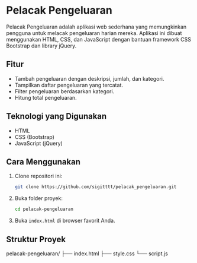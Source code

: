 # Pelacak Pengeluaran

Pelacak Pengeluaran adalah aplikasi web sederhana yang memungkinkan pengguna untuk melacak pengeluaran harian mereka. Aplikasi ini dibuat menggunakan HTML, CSS, dan JavaScript dengan bantuan framework CSS Bootstrap dan library jQuery.

## Fitur

- Tambah pengeluaran dengan deskripsi, jumlah, dan kategori.
- Tampilkan daftar pengeluaran yang tercatat.
- Filter pengeluaran berdasarkan kategori.
- Hitung total pengeluaran.

## Teknologi yang Digunakan

- HTML
- CSS (Bootstrap)
- JavaScript (jQuery)

## Cara Menggunakan

1. Clone repositori ini:

    ```bash
    git clone https://github.com/sigitttt/pelacak_pengeluaran.git
    ```

2. Buka folder proyek:

    ```bash
    cd pelacak-pengeluaran
    ```

3. Buka `index.html` di browser favorit Anda.

## Struktur Proyek

pelacak-pengeluaran/
├── index.html
├── style.css
└── script.js
